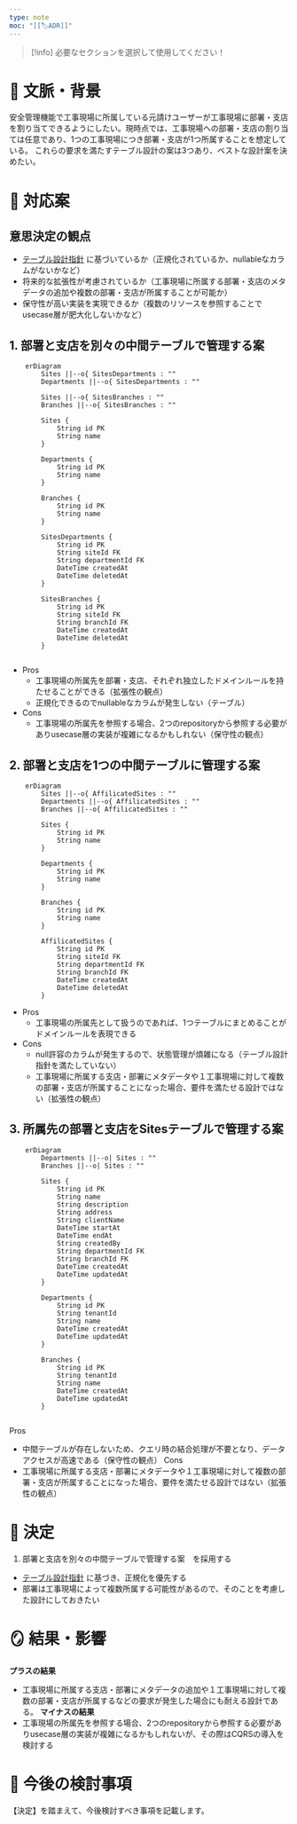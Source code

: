 ```yaml
---
type: note
moc: "[[🏷️ADR]]"
---
```

> [!info] 必要なセクションを選択して使用してください！

# 📜 文脈・背景

安全管理機能で工事現場に所属している元請けユーザーが工事現場に部署・支店を割り当てできるようにしたい。現時点では、工事現場への部署・支店の割り当ては任意であり、1つの工事現場につき部署・支店が1つ所属することを想定している。
これらの要求を満たすテーブル設計の案は3つあり、ベストな設計案を決めたい。

# 🎨 対応案

## 意思決定の観点
- [テーブル設計指針](https://www.notion.so/33b8ed435a51441696c3b50e401b35dc?pvs=21) に基づいているか（正規化されているか、nullableなカラムがないかなど）
- 将来的な拡張性が考慮されているか（工事現場に所属する部署・支店のメタデータの追加や複数の部署・支店が所属することが可能か）
- 保守性が高い実装を実現できるか（複数のリソースを参照することでusecase層が肥大化しないかなど）

## 1. 部署と支店を別々の中間テーブルで管理する案

```mermaid
    erDiagram
        Sites ||--o{ SitesDepartments : ""
        Departments ||--o{ SitesDepartments : ""
    
        Sites ||--o{ SitesBranches : ""
        Branches ||--o{ SitesBranches : ""
    
        Sites {
            String id PK
            String name
        }
    
        Departments {
            String id PK
            String name
        }
    
        Branches {
            String id PK
            String name
        }
    
        SitesDepartments {
            String id PK
            String siteId FK
            String departmentId FK
            DateTime createdAt
            DateTime deletedAt
        }
    
        SitesBranches {
            String id PK
            String siteId FK
            String branchId FK
            DateTime createdAt
            DateTime deletedAt
        }
    
```
- Pros
    - 工事現場の所属先を部署・支店、それぞれ独立したドメインルールを持たせることができる（拡張性の観点）
    - 正規化できるのでnullableなカラムが発生しない（テーブル）
- Cons
    - 工事現場の所属先を参照する場合、2つのrepositoryから参照する必要がありusecase層の実装が複雑になるかもしれない（保守性の観点）
## 2. 部署と支店を1つの中間テーブルに管理する案
    
```mermaid
    erDiagram
        Sites ||--o{ AffilicatedSites : ""
        Departments ||--o{ AffilicatedSites : ""
        Branches ||--o{ AffilicatedSites : ""
    
        Sites {
            String id PK
            String name
        }
    
        Departments {
            String id PK
            String name
        }
    
        Branches {
            String id PK
            String name
        }
    
        AffilicatedSites {
            String id PK
            String siteId FK
            String departmentId FK
            String branchId FK
            DateTime createdAt
            DateTime deletedAt
        }
```
    
- Pros
    - 工事現場の所属先として扱うのであれば、1つテーブルにまとめることがドメインルールを表現できる
- Cons
    - null許容のカラムが発生するので、状態管理が煩雑になる（テーブル設計指針を満たしていない）
    - 工事現場に所属する支店・部署にメタデータや１工事現場に対して複数の部署・支店が所属することになった場合、要件を満たせる設計ではない（拡張性の観点）

## 3. 所属先の部署と支店をSitesテーブルで管理する案
```mermaid
    erDiagram
        Departments ||--o| Sites : ""
        Branches ||--o| Sites : ""
    
        Sites {
            String id PK
            String name
            String description
            String address
            String clientName
            DateTime startAt
            DateTime endAt
            String createdBy
            String departmentId FK
            String branchId FK
            DateTime createdAt
            DateTime updatedAt
        }
    
        Departments {
            String id PK
            String tenantId
            String name
            DateTime createdAt
            DateTime updatedAt
        }
    
        Branches {
            String id PK
            String tenantId
            String name
            DateTime createdAt
            DateTime updatedAt
        }
    
```
    

Pros
- 中間テーブルが存在しないため、クエリ時の結合処理が不要となり、データアクセスが高速である（保守性の観点）
Cons
- 工事現場に所属する支店・部署にメタデータや１工事現場に対して複数の部署・支店が所属することになった場合、要件を満たせる設計ではない（拡張性の観点）
# 🚀 決定

1. 部署と支店を別々の中間テーブルで管理する案　を採用する
- [テーブル設計指針](https://www.notion.so/33b8ed435a51441696c3b50e401b35dc?pvs=21) に基づき、正規化を優先する
- 部署は工事現場によって複数所属する可能性があるので、そのことを考慮した設計にしておきたい
# 🪞 結果・影響
**プラスの結果**
- 工事現場に所属する支店・部署にメタデータの追加や１工事現場に対して複数の部署・支店が所属するなどの要求が発生した場合にも耐える設計である。
**マイナスの結果**
- 工事現場の所属先を参照する場合、2つのrepositoryから参照する必要がありusecase層の実装が複雑になるかもしれないが、その際はCQRSの導入を検討する

# 🍜 今後の検討事項
【決定】を踏まえて、今後検討すべき事項を記載します。


